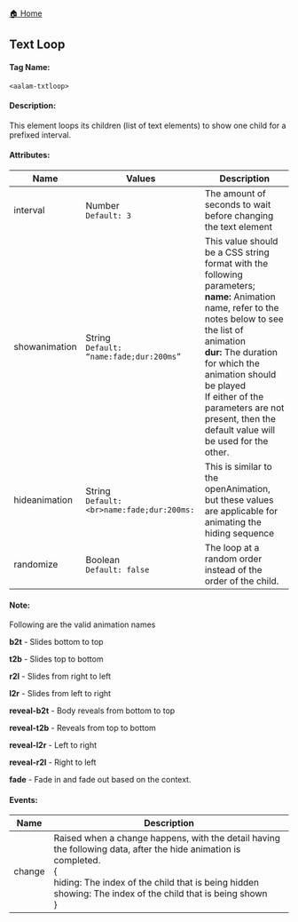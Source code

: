 [🏠 Home](https://github.com/Akilanan/aalam-wc/tree/master/doc)
##  Text Loop
#### Tag Name:

`<aalam-txtloop>`

#### Description:

This element loops its children (list of text elements) to show one child for a prefixed interval.

#### Attributes:
| Name          | Values                                           | Description                                                                                                                                                                                                                                                                                                  |
|---------------|--------------------------------------------------|--------------------------------------------------------------------------------------------------------------------------------------------------------------------------------------------------------------------------------------------------------------------------------------------------------------|
| interval      | Number<br>`Default: 3 `                            | The amount of seconds to wait before changing the text element                                                                                                                                                                                                       |
| showanimation | String<br>`Default: “name:fade;dur:200ms”`         | This value should be a CSS string format with the following parameters;<br>**name:** Animation name, refer to the notes below to see the list of animation<br>**dur:** The duration for which the animation should be played<br>If either of the parameters are not present, then the default value will be used for the other. |
| hideanimation | String<br>`Default:<br>name:fade;dur:200ms:`       | This is similar to the openAnimation, but these values are applicable for animating the hiding sequence                                                                                                                                                               |
| randomize     | Boolean<br>`Default: false`                        | The loop at a random order instead of the order of the child.                                                                                                                                                                                                         |
#### Note:

Following are the valid animation names

**b2t** - Slides bottom to top

**t2b** - Slides top to bottom

**r2l** - Slides from right to left

**l2r** - Slides from left to right

**reveal-b2t** - Body reveals from bottom to top

**reveal-t2b** - Reveals from top to bottom

**reveal-l2r** - Left to right

**reveal-r2l** - Right to left

**fade** - Fade in and fade out based on the context.


#### Events:
| Name   | Description                                                                                                                                                          |
|--------|----------------------------------------------------------------------------------------------------------------------------------------------------------------------|
| change | Raised when a change happens, with the detail having the following data, after the hide animation is completed.<br>{<br>hiding: The index of the child that is being hidden<br>showing: The index of the child that is being shown<br>} |

